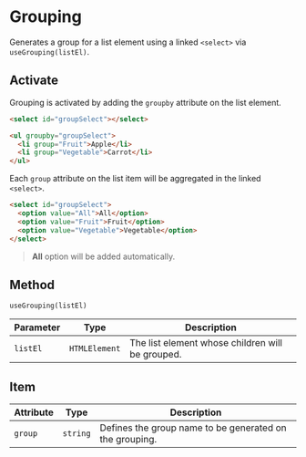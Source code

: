 # Grouping

Generates a group for a list element using a linked `<select>` via `useGrouping(listEl)`.

## Activate

Grouping is activated by adding the `groupby` attribute on the list element.

```html
<select id="groupSelect"></select>

<ul groupby="groupSelect">
  <li group="Fruit">Apple</li>
  <li group="Vegetable">Carrot</li>
</ul>
```

Each `group` attribute on the list item will be aggregated in the linked `<select>`.

```html
<select id="groupSelect">
  <option value="All">All</option>
  <option value="Fruit">Fruit</option>
  <option value="Vegetable">Vegetable</option>
</select>
```

> **All** option will be added automatically.

## Method

`useGrouping(listEl)`

| Parameter | Type          | Description                                      |
| --------- | ------------- | ------------------------------------------------ |
| `listEl`  | `HTMLElement` | The list element whose children will be grouped. |

## Item

| Attribute | Type     | Description                                             |
| --------- | -------- | ------------------------------------------------------- |
| `group`   | `string` | Defines the group name to be generated on the grouping. |
